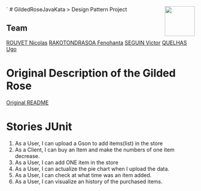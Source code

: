 <img src="https://ibin.co/4Pl7fJF6NVWO.png" height=80 align=right>
`
# GildedRoseJavaKata
> Design Pattern Project

## Team
[ROUVET Nicolas](https://github.com/nrouvet)
[RAKOTONDRASOA Fenohanta](https://github.com/Vesg1)
[SEGUIN Victor](https://github.com/Fenohanta)
[QUELHAS Ugo](https://github.com/quelhasu)


# Original Description of the Gilded Rose

[Original README](original.md)

# Stories JUnit

1. As a User, I can upload a Gson to add items(list) in the store
2. As a Client, I can buy an Item and make the numbers of one item decrease.
3. As a User, I can add ONE item in the store
4. As a User, I can actualize the pie chart when I upload the data.
5. As a User, I can check at what time was an item added.
6. As a User, I can visualize an history of the purchased items.
